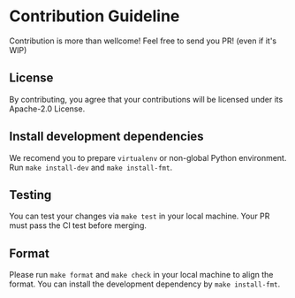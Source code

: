 # Contribution Guideline

Contribution is more than wellcome! Feel free to send you PR! (even if it's WIP)

## License

By contributing, you agree that your contributions will be licensed under its Apache-2.0 License.

## Install development dependencies

We recomend you to prepare `virtualenv` or non-global Python environment.
Run `make install-dev` and `make install-fmt`.

## Testing

You can test your changes via `make test` in your local machine.
Your PR must pass the CI test before merging.

## Format

Please run `make format` and `make check` in your local machine to align the format.
You can install the development dependency by `make install-fmt`.

